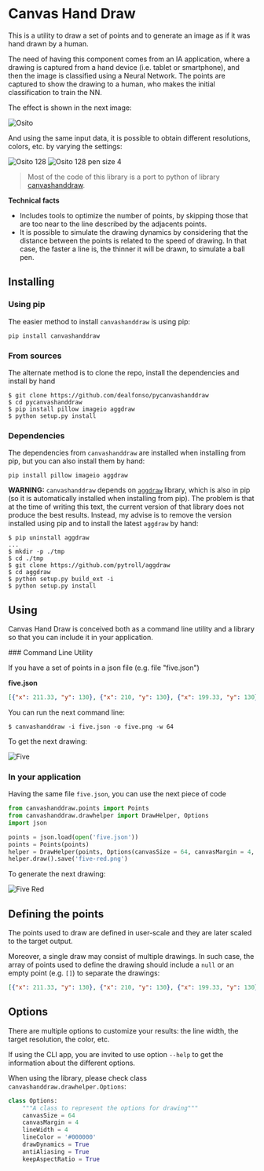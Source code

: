 # Canvas Hand Draw
This is a utility to draw a set of points and to generate an image as if it was hand drawn by a human.

The need of having this component comes from an IA application, where a drawing is captured from a hand device (i.e. tablet or smartphone), and then the image is classified using a Neural Network. The points are captured to show the drawing to a human, who makes the initial classification to train the NN.

The effect is shown in the next image:

![Osito](img/osito.gif)

And using the same input data, it is possible to obtain different resolutions, colors, etc. by varying the settings:

![Osito 128](img/osito.128.gif)
![Osito 128 pen size 4](img/osito.128.4.gif)

> Most of the code of this library is a port to python of library [canvashanddraw](https://github.com/dealfonso/canvashanddraw).

**Technical facts**
- Includes tools to optimize the number of points, by skipping those that are too near to the line described by the adjacents points.
- It is possible to simulate the drawing dynamics by considering that the distance between the points is related to the speed of drawing. In that case, the faster a line is, the thinner it will be drawn, to simulate a ball pen.

## Installing

### Using pip

The easier method to install `canvashanddraw` is using pip:

```console
pip install canvashanddraw
```

### From sources

The alternate method is to clone the repo, install the dependencies and install by hand

```console
$ git clone https://github.com/dealfonso/pycanvashanddraw
$ cd pycanvashanddraw
$ pip install pillow imageio aggdraw
$ python setup.py install
```

### Dependencies

The dependencies from `canvashanddraw` are installed when installing from pip, but you can also install them by hand:

```console
pip install pillow imageio aggdraw
```

**WARNING:** `canvashanddraw` depends on [`aggdraw`](https://github.com/pytroll/aggdraw) library, which is also in pip (so it is automatically installed when installing from pip). The problem is that at the time of writing this text, the current version of that library does not produce the best results. Instead, my advise is to remove the version installed using pip and to install the latest `aggdraw` by hand:

```console
$ pip uninstall aggdraw
...
$ mkdir -p ./tmp
$ cd ./tmp
$ git clone https://github.com/pytroll/aggdraw
$ cd aggdraw
$ python setup.py build_ext -i
$ python setup.py install
```

## Using

Canvas Hand Draw is conceived both as a command line utility and a library so that you can include it in your application.

### Command Line Utility

If you have a set of points in a json file (e.g. file "five.json")

**five.json**

```json
[{"x": 211.33, "y": 130}, {"x": 210, "y": 130}, {"x": 199.33, "y": 130}, {"x": 177.66, "y": 130}, {"x": 154.33, "y": 130}, {"x": 135.33, "y": 130.66}, {"x": 124.33, "y": 132.33}, {"x": 120, "y": 133}, {"x": 118.66, "y": 133.33}, {"x": 118.66, "y": 133.66}, {"x": 118.66, "y": 134}, {"x": 118.66, "y": 138.66}, {"x": 118.66, "y": 144.33}, {"x": 118.33, "y": 159.33}, {"x": 116.66, "y": 176.66}, {"x": 114.66, "y": 191.33}, {"x": 113.33, "y": 201.33}, {"x": 112.66, "y": 206.33}, {"x": 112.33, "y": 208.33}, {"x": 112.33, "y": 209.33}, {"x": 112.33, "y": 210}, {"x": 113, "y": 209.66}, {"x": 118, "y": 208.66}, {"x": 131.33, "y": 205.66}, {"x": 150.66, "y": 202.33}, {"x": 171, "y": 200.33}, {"x": 186.66, "y": 200}, {"x": 197.33, "y": 200.66}, {"x": 205.33, "y": 203.66}, {"x": 210.33, "y": 207.33}, {"x": 213, "y": 212}, {"x": 213.66, "y": 219.66}, {"x": 212, "y": 230.33}, {"x": 208.33, "y": 241}, {"x": 202.66, "y": 251}, {"x": 195.66, "y": 260.66}, {"x": 183.33, "y": 272.33}, {"x": 173, "y": 279.66}, {"x": 165.33, "y": 283.33}, {"x": 150, "y": 289}, {"x": 137, "y": 292.33}, {"x": 127.66, "y": 294.66}, {"x": 122, "y": 295.66}, {"x": 119.33, "y": 296}, {"x": 119, "y": 296}]
```

You can run the next command line:

```console
$ canvashanddraw -i five.json -o five.png -w 64
```

To get the next drawing:

![Five](img/five.png)

### In your application

Having the same file `five.json`, you can use the next piece of code

```python
from canvashanddraw.points import Points
from canvashanddraw.drawhelper import DrawHelper, Options
import json

points = json.load(open('five.json'))
points = Points(points)
helper = DrawHelper(points, Options(canvasSize = 64, canvasMargin = 4, lineWidth = 4, lineColor = "#f00"))
helper.draw().save('five-red.png')
```

To generate the next drawing:

![Five Red](img/five-red.png)

## Defining the points

The points used to draw are defined in user-scale and they are later scaled to the target output.

Moreover, a single draw may consist of multiple drawings. In such case, the array of points used to define the drawing should include a `null` or an empty point (e.g. `[]`) to separate the drawings:

```json
[{"x": 211.33, "y": 130}, {"x": 210, "y": 130}, {"x": 199.33, "y": 130}, {"x": 177.66, "y": 130}, null, {"x": 135.33, "y": 130.66}, {"x": 124.33, "y": 132.33}, {"x": 120, "y": 133}, {"x": 118.66, "y": 133.33}, {"x": 118.66, "y": 133.66}, [], {"x": 165.33, "y": 283.33}, {"x": 150, "y": 289}, {"x": 137, "y": 292.33}, {"x": 127.66, "y": 294.66}, {"x": 122, "y": 295.66}, {"x": 119.33, "y": 296}, {"x": 119, "y": 296}]
```

## Options

There are multiple options to customize your results: the line width, the target resolution, the color, etc.

If using the CLI app, you are invited to use option `--help` to get the information about the different options.

When using the library, please check class `canvashanddraw.drawhelper.Options`:

```python
class Options:
    """A class to represent the options for drawing"""
    canvasSize = 64
    canvasMargin = 4
    lineWidth = 4
    lineColor = '#000000'
    drawDynamics = True
    antiAliasing = True
    keepAspectRatio = True
```